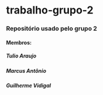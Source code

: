 # trabalho-grupo-2
### Repositório usado pelo grupo 2

#### Membros:
##### Tulio Araujo 
##### Marcus Antônio 
##### Guilherme Vidigal
